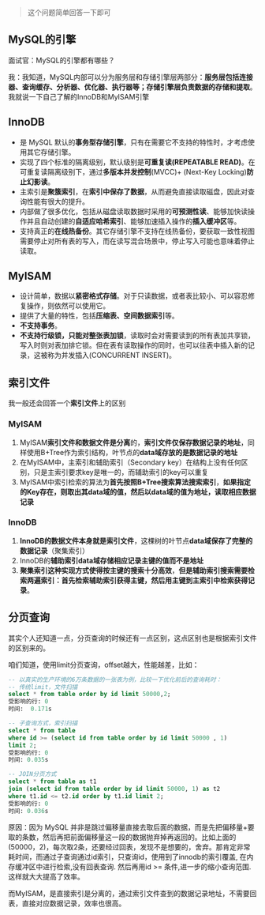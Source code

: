 

> 这个问题简单回答一下即可

## MySQL的引擎

面试官：MySQL的引擎都有哪些？

我：我知道，MySQL内部可以分为服务层和存储引擎层两部分：**服务层包括连接器、查询缓存、分析器、优化器、执行器等；存储引擎层负责数据的存储和提取**。我就说一下自己了解的InnoDB和MyISAM引擎

## InnoDB

- 是 MySQL 默认的**事务型存储引擎**，只有在需要它不支持的特性时，才考虑使用其它存储引擎。
- 实现了四个标准的隔离级别，默认级别是**可重复读(REPEATABLE READ)**。在可重复读隔离级别下，通过**多版本并发控制**(MVCC)+ (Next-Key Locking)**防止幻影读**。
- 主索引是**聚簇索引**，在**索引中保存了数据**，从而避免直接读取磁盘，因此对查询性能有很大的提升。
- 内部做了很多优化，包括从磁盘读取数据时采用的**可预测性读**、能够加快读操作并且自动创建的**自适应哈希索引**、能够加速插入操作的**插入缓冲区**等。
- 支持真正的**在线热备份**。其它存储引擎不支持在线热备份，要获取一致性视图需要停止对所有表的写入，而在读写混合场景中，停止写入可能也意味着停止读取。

## MyISAM

- 设计简单，数据以**紧密格式存储**。对于只读数据，或者表比较小、可以容忍修复操作，则依然可以使用它。
- 提供了大量的特性，包括**压缩表、空间数据索引**等。
- **不支持事务**。
- **不支持行级锁，只能对整张表加锁**，读取时会对需要读到的所有表加共享锁，写入时则对表加排它锁。但在表有读取操作的同时，也可以往表中插入新的记录，这被称为并发插入(CONCURRENT INSERT)。


## 索引文件
我一般还会回答一个**索引文件**上的区别

### MyISAM

1. MyISAM**索引文件和数据文件是分离**的，**索引文件仅保存数据记录的地址**，同样使用B+Tree作为索引结构，叶节点的**data域存放的是数据记录的地址**
2. 在MyISAM中，主索引和辅助索引（Secondary key）在结构上没有任何区别，只是主索引要求key是唯一的，而辅助索引的key可以重复
3. MyISAM中索引检索的算法为**首先按照B+Tree搜索算法搜索索引**，**如果指定的Key存在，则取出其data域的值，然后以data域的值为地址，读取相应数据记录**

### InnoDB

1. **InnoDB的数据文件本身就是索引文件**，这棵树的叶节点**data域保存了完整的数据记录**（聚集索引）
2. InnoDB的**辅助索引data域存储相应记录主键的值而不是地址**
3. **聚集索引这种实现方式使得按主键的搜索十分高效**，**但是辅助索引搜索需要检索两遍索引：首先检索辅助索引获得主键，然后用主键到主索引中检索获得记录**。

## 分页查询

其实个人还知道一点，分页查询的时候还有一点区别，这点区别也是根据索引文件的区别来的。

咱们知道，使用limit分页查询，offset越大，性能越差，比如：

```sql
-- 以真实的生产环境的6万条数据的一张表为例，比较一下优化前后的查询耗时：
-- 传统limit，文件扫描
select * from table order by id limit 50000,2;
受影响的行: 0
时间:  0.171s

-- 子查询方式，索引扫描
select * from table
where id >= (select id from table order by id limit 50000 , 1)
limit 2;
受影响的行: 0
时间: 0.035s

-- JOIN分页方式
select * from table as t1
join (select id from table order by id limit 50000, 1) as t2
where t1.id <= t2.id order by t1.id limit 2;
受影响的行: 0
时间: 0.036s
```

原因：因为 MySQL 并非是跳过偏移量直接去取后面的数据，而是先把偏移量+要取的条数，然后再把前面偏移量这一段的数据抛弃掉再返回的。比如上面的(50000，2)，每次取2条，还要经过回表，发现不是想要的，舍弃。那肯定非常耗时间，而通过子查询通过id索引，只查询id，使用到了innodb的索引覆盖, 在内存缓冲区中进行检索,没有回表查询. 然后再用id >= 条件,进一步的缩小查询范围.这样就大大提高了效率。

而MyISAM，是直接索引是分离的，通过索引文件查到的数据记录地址，不需要回表，直接对应数据记录，效率也很高。